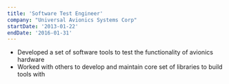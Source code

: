 ```yaml
---
title: 'Software Test Engineer'
company: "Universal Avionics Systems Corp"
startDate: '2013-01-22'
endDate: '2016-01-31'
---
```

- Developed a set of software tools to test the
functionality of avionics hardware
- Worked with others to develop and maintain core
set of libraries to build tools with